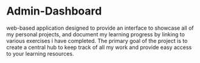# Admin-Dashboard
web-based application designed to provide an interface to showcase all of my personal projects, and document my learning progress by linking to various exercises i have completed. The primary goal of the project is to create a central hub to keep track of all my work and provide easy access to your learning resources. 
